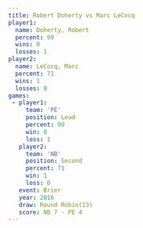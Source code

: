 ```yaml
---
title: Robert Doherty vs Marc LeCocq
player1:               
  name: Doherty, Robert
  percent: 99          
  wins: 0              
  losses: 1            
player2:               
  name: LeCocq, Marc   
  percent: 71          
  wins: 1              
  losses: 0            
games:
 - player1:        
     team: 'PE'    
     position: Lead
     percent: 99   
     win: 0        
     loss: 1       
   player2:          
     team: 'NB'      
     position: Second
     percent: 71     
     win: 1          
     loss: 0         
   event: Brier         
   year: 2016           
   draw: Round Robin(13)
   score: NB 7 - PE 4   
---
```

